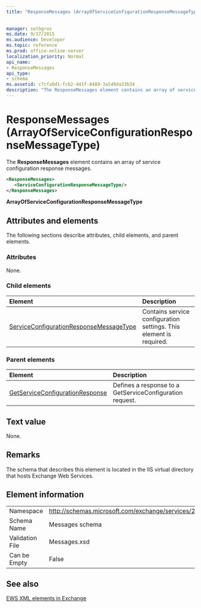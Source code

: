 ```yaml
---
title: "ResponseMessages (ArrayOfServiceConfigurationResponseMessageType)"
 
 
manager: sethgros
ms.date: 9/17/2015
ms.audience: Developer
ms.topic: reference
ms.prod: office-online-server
localization_priority: Normal
api_name:
- ResponseMessages
api_type:
- schema
ms.assetid: c7cfa0d1-fcb2-441f-8489-3a549da33b34
description: "The ResponseMessages element contains an array of service configuration response messages."
---
```


# ResponseMessages (ArrayOfServiceConfigurationResponseMessageType)

The **ResponseMessages** element contains an array of service configuration response messages. 
  
```XML
<ResponseMessages>
   <ServiceConfigurationResponseMessageType/>
</ResponseMessages>
```

 **ArrayOfServiceConfigurationResponseMessageType**
## Attributes and elements

The following sections describe attributes, child elements, and parent elements.
  
### Attributes

None.
  
### Child elements

|**Element**|**Description**|
|:-----|:-----|
|[ServiceConfigurationResponseMessageType](serviceconfigurationresponsemessagetype.md) <br/> |Contains service configuration settings. This element is required.  <br/> |
   
### Parent elements

|**Element**|**Description**|
|:-----|:-----|
|[GetServiceConfigurationResponse](getserviceconfigurationresponse.md) <br/> |Defines a response to a GetServiceConfiguration request.  <br/> |
   
## Text value

None.
  
## Remarks

The schema that describes this element is located in the IIS virtual directory that hosts Exchange Web Services.
  
## Element information

|||
|:-----|:-----|
|Namespace  <br/> |http://schemas.microsoft.com/exchange/services/2006/messages  <br/> |
|Schema Name  <br/> |Messages schema  <br/> |
|Validation File  <br/> |Messages.xsd  <br/> |
|Can be Empty  <br/> |False  <br/> |
   
## See also



[EWS XML elements in Exchange](ews-xml-elements-in-exchange.md)

